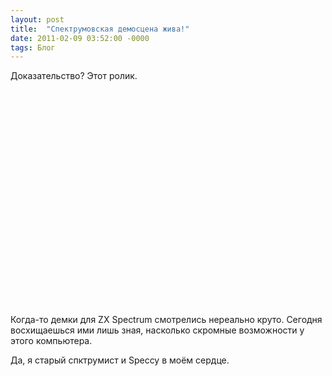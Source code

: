 ```yaml
---
layout: post
title:  "Спектрумовская демосцена жива!"
date: 2011-02-09 03:52:00 -0000
tags: Блог
---
```


Доказательство? Этот ролик.

<object width="420" height="345"><param name="movie" value="http://www.youtube.com/v/JbUmibsKstg?version=3&amp;hl=ru_RU"></param><param name="allowFullScreen" value="true"></param><param name="allowscriptaccess" value="always"></param><embed src="http://www.youtube.com/v/JbUmibsKstg?version=3&amp;hl=ru_RU" type="application/x-shockwave-flash" width="420" height="345" allowscriptaccess="always" allowfullscreen="true"></embed></object>

Когда-то демки для ZX Spectrum смотрелись нереально круто. Сегодня восхищаешься ими лишь зная, насколько скромные возможности у этого компьютера.

Да, я старый спктрумист и Speccy в моём сердце.